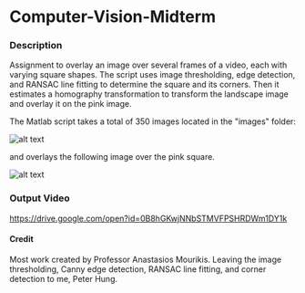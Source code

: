 # Computer-Vision-Midterm

### Description

Assignment to overlay an image over several frames of a video, each with varying square shapes. The script uses image thresholding, edge detection, and RANSAC line fitting to determine the square and its corners. Then it estimates a homography transformation to transform the landscape image and overlay it on the pink image. 

The Matlab script takes a total of 350 images located in the "images" folder:

![alt text](https://github.com/phung001/Computer-Vision-Midterm/blob/master/images/video%20001.jpg)

and overlays the following image over the pink square.

![alt text](https://github.com/phung001/Computer-Vision-Midterm/blob/master/landscape_small.jpg)

### Output Video

https://drive.google.com/open?id=0B8hGKwjNNbSTMVFPSHRDWm1DY1k

#### Credit

Most work created by Professor Anastasios Mourikis. Leaving the image thresholding, Canny edge detection, RANSAC line fitting, and corner detection to me, Peter Hung.
